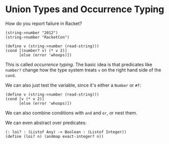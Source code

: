 # Union Types and Occurrence Typing

How do you report failure in Racket?

```
(string->number "2012")
(string->number "RacketCon")
```

```
(define v (string->number (read-string)))
(cond [(number? v) (* v 2)]
      [else (error 'whoops)])
```

This is called _occurrence typing_.  The basic idea is that predicates
like `number?` change how the type system treats `v` on the right hand
side of the `cond`.

We can also just test the variable, since it's either a `Number` or
`#f`:

```
(define v (string->number (read-string)))
(cond [v (* v 2)]
      [else (error 'whoops)])
```

We can also combine conditions with `and` and `or`, or nest them.

We can even abstract over predicates:

```
(: loi? : (Listof Any) -> Boolean : (Listof Integer))
(define (loi? n) (andmap exact-integer? n))
```

